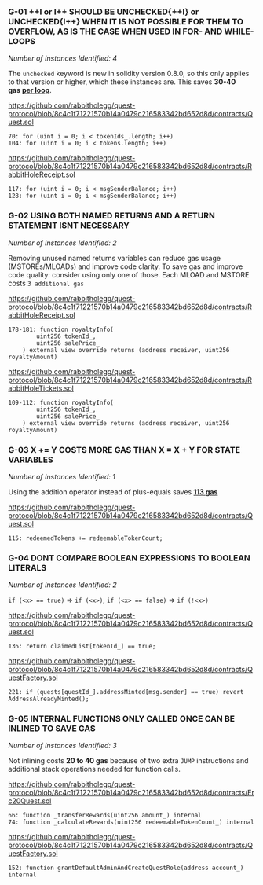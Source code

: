 ### G-01 ++I or I++ SHOULD BE UNCHECKED{++I} or UNCHECKED{I++} WHEN IT IS NOT POSSIBLE FOR THEM TO OVERFLOW, AS IS THE CASE WHEN USED IN FOR- AND WHILE-LOOPS

*Number of Instances Identified: 4*

The `unchecked` keyword is new in solidity version 0.8.0, so this only applies to that version or higher, which these instances are. This saves **30-40 gas [per loop](https://gist.github.com/hrkrshnn/ee8fabd532058307229d65dcd5836ddc#the-increment-in-for-loop-post-condition-can-be-made-unchecked)**.

https://github.com/rabbitholegg/quest-protocol/blob/8c4c1f71221570b14a0479c216583342bd652d8d/contracts/Quest.sol

```
70: for (uint i = 0; i < tokenIds_.length; i++)
104: for (uint i = 0; i < tokens.length; i++)
```

https://github.com/rabbitholegg/quest-protocol/blob/8c4c1f71221570b14a0479c216583342bd652d8d/contracts/RabbitHoleReceipt.sol

```
117: for (uint i = 0; i < msgSenderBalance; i++)
128: for (uint i = 0; i < msgSenderBalance; i++)
```


### G-02 USING BOTH NAMED RETURNS AND A RETURN STATEMENT ISNT NECESSARY

*Number of Instances Identified: 2*

Removing unused named returns variables can reduce gas usage (MSTOREs/MLOADs) and improve code clarity. To save gas and improve code quality: consider using only one of those.
Each MLOAD and MSTORE costs `3 additional gas`

https://github.com/rabbitholegg/quest-protocol/blob/8c4c1f71221570b14a0479c216583342bd652d8d/contracts/RabbitHoleReceipt.sol

```
178-181: function royaltyInfo(
        uint256 tokenId_,
        uint256 salePrice_
    ) external view override returns (address receiver, uint256 royaltyAmount)
```

https://github.com/rabbitholegg/quest-protocol/blob/8c4c1f71221570b14a0479c216583342bd652d8d/contracts/RabbitHoleTickets.sol

```
109-112: function royaltyInfo(
        uint256 tokenId_,
        uint256 salePrice_
    ) external view override returns (address receiver, uint256 royaltyAmount)
```


### G-03 X += Y COSTS MORE GAS THAN X = X + Y FOR STATE VARIABLES

*Number of Instances Identified: 1*

Using the addition operator instead of plus-equals saves **[113 gas]([https://gist.github.com/IllIllI000/cbbfb267425b898e5be734d4008d4fe8)**

https://github.com/rabbitholegg/quest-protocol/blob/8c4c1f71221570b14a0479c216583342bd652d8d/contracts/Quest.sol

```
115: redeemedTokens += redeemableTokenCount;
```


### G-04 DONT COMPARE BOOLEAN EXPRESSIONS TO BOOLEAN LITERALS

*Number of Instances Identified: 2*

`if (<x> == true)` => `if (<x>)`, `if (<x> == false)` => `if (!<x>)`

https://github.com/rabbitholegg/quest-protocol/blob/8c4c1f71221570b14a0479c216583342bd652d8d/contracts/Quest.sol

```
136: return claimedList[tokenId_] == true;
```

https://github.com/rabbitholegg/quest-protocol/blob/8c4c1f71221570b14a0479c216583342bd652d8d/contracts/QuestFactory.sol

```
221: if (quests[questId_].addressMinted[msg.sender] == true) revert AddressAlreadyMinted();
```


### G-05 INTERNAL FUNCTIONS ONLY CALLED ONCE CAN BE INLINED TO SAVE GAS

*Number of Instances Identified: 3*

Not inlining costs **20 to 40 gas** because of two extra `JUMP` instructions and additional stack operations needed for function calls.

https://github.com/rabbitholegg/quest-protocol/blob/8c4c1f71221570b14a0479c216583342bd652d8d/contracts/Erc20Quest.sol

```
66: function _transferRewards(uint256 amount_) internal
74: function _calculateRewards(uint256 redeemableTokenCount_) internal
```

https://github.com/rabbitholegg/quest-protocol/blob/8c4c1f71221570b14a0479c216583342bd652d8d/contracts/QuestFactory.sol

```
152: function grantDefaultAdminAndCreateQuestRole(address account_) internal
```